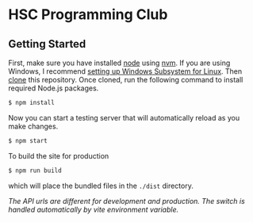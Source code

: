 # HSC Programming Club
## Getting Started
First, make sure you have installed [node](https://nodejs.org/en/) using [nvm](https://github.com/nvm-sh/nvm). If you are using Windows, I recommend [setting up Windows Subsystem for Linux](https://docs.microsoft.com/en-us/windows/wsl/install). Then [clone](https://docs.github.com/en/repositories/creating-and-managing-repositories/cloning-a-repository) this repository. Once cloned, run the following command to install required Node.js packages.
```bash
$ npm install
```
Now you can start a testing server that will automatically reload as you make changes.
```bash
$ npm start
```
To build the site for production
```bash
$ npm run build
```
which will place the bundled files in the `./dist` directory.

_The API urls are different for development and production. The switch is handled automatically by vite environment variable._